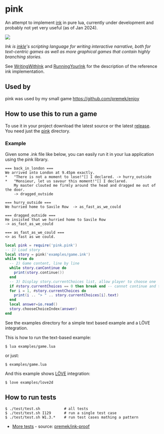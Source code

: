 # pink
An attempt to implement [ink](https://github.com/inkle/ink) in pure lua,
currently under development and probably not yet very useful (as of Jan 2024).

  <a href="https://premek.github.io/ink-proof/#!/tests?overview=ink" alt="pink test results">
    <img src="https://premek.github.io/ink-proof/pink_compiler.svg"/> 
  </a>

_Ink is [inkle](https://www.inklestudios.com/)'s scripting language for writing interactive narrative,
both for text-centric games as well as more graphical games that contain highly branching stories._

See [WritingWithInk](https://github.com/inkle/ink/blob/master/Documentation/WritingWithInk.md) 
and [RunningYourInk](https://github.com/inkle/ink/blob/master/Documentation/RunningYourInk.md) 
for the description of the reference ink implementation.

## Used by
pink was used by my small game https://github.com/premek/enjoy

## How to use this to run a game
To use it in your project download the latest source or the latest [release](../../releases). You need just the [pink](../../tree/master/pink) directory.

### Example
Given some .ink file like below, you can easily run it in your lua application using the pink library.

```ink
=== back_in_london ===
We arrived into London at 9.45pm exactly.
*   "There is not a moment to lose!"[] I declared. -> hurry_outside
*   "Monsieur, let us savour this moment!"[] I declared.
    My master clouted me firmly around the head and dragged me out of the door.
    -> dragged_outside

=== hurry_outside ===
We hurried home to Savile Row  -> as_fast_as_we_could

=== dragged_outside ===
He insisted that we hurried home to Savile Row
-> as_fast_as_we_could

=== as_fast_as_we_could ===
<> as fast as we could.
```


```lua
local pink = require('pink.pink')
-- 1) Load story
local story = pink('examples/game.ink')
while true do
  -- 2) Game content, line by line
  while story.canContinue do
    print(story.continue())
  end
  -- 3) Display story.currentChoices list, allow player to choose one
  if #story.currentChoices == 0 then break end -- cannot continue and there are no choices
  for i = 1, #story.currentChoices do
    print(i .. "> " .. story.currentChoices[i].text)
  end
  local answer=io.read()
  story.chooseChoiceIndex(answer)
end
```

See the examples directory for a simple text based example and a LÖVE integration.

This is how to run the text-based example:

    $ lua examples/game.lua

or just:

    $ examples/game.lua

And this example shows [LÖVE](https://love2d.org) integration:

    $ love examples/love2d

## How to run tests
    $ ./test/test.sh           # all tests
    $ ./test/test.sh I129      # run a single test case
    $ ./test/test.sh W1.3.*    # run test cases mathing a pattern

- [More tests](https://premek.github.io/ink-proof/#!/tests?overview=ink) - source: [premek/ink-proof](https://github.com/premek/ink-proof) 
    
